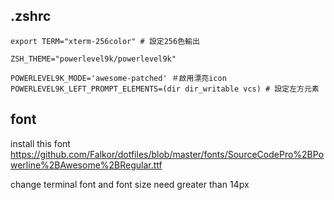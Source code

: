 ## .zshrc
```
export TERM="xterm-256color" # 設定256色輸出

ZSH_THEME="powerlevel9k/powerlevel9k"

POWERLEVEL9K_MODE='awesome-patched' ＃啟用漂亮icon
POWERLEVEL9K_LEFT_PROMPT_ELEMENTS=(dir dir_writable vcs) # 設定左方元素
```

## font
install this font
https://github.com/Falkor/dotfiles/blob/master/fonts/SourceCodePro%2BPowerline%2BAwesome%2BRegular.ttf

change terminal font and font size need greater than 14px